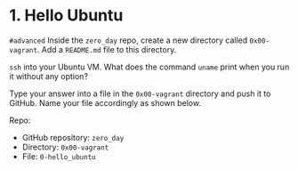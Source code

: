 # 1. Hello Ubuntu
`#advanced`
Inside the `zero_day` repo, create a new directory called `0x00-vagrant`. Add a `README.md` file to this directory.

`ssh` into your Ubuntu VM. What does the command `uname` print when you run it without any option?

Type your answer into a file in the `0x00-vagrant` directory and push it to GitHub. Name your file accordingly as shown below.

Repo:
- GitHub repository: `zero_day`
- Directory: `0x00-vagrant`
- File: `0-hello_ubuntu`
